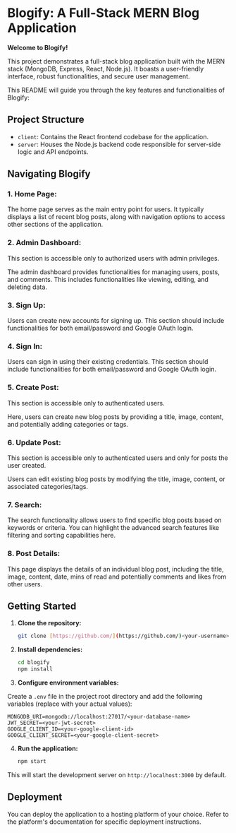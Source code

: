 # Blogify: A Full-Stack MERN Blog Application

**Welcome to Blogify!**



This project demonstrates a full-stack blog application built with the MERN stack (MongoDB, Express, React, Node.js). It boasts a user-friendly interface, robust functionalities, and secure user management. 



This README will guide you through the key features and functionalities of Blogify:

## Project Structure

* `client`: Contains the React frontend codebase for the application.
* `server`: Houses the Node.js backend code responsible for server-side logic and API endpoints.


## Navigating Blogify

### 1. **Home Page:**



The home page serves as the main entry point for users. It typically displays a list of recent blog posts, along with navigation options to access other sections of the application.

### 2. **Admin Dashboard:**


This section is accessible only to authorized users with admin privileges.

The admin dashboard provides functionalities for managing users, posts, and comments. This includes functionalities like viewing, editing, and deleting data.

### 3. **Sign Up:**


Users can create new accounts for signing up. This section should include functionalities for both email/password and Google OAuth login.

### 4. **Sign In:**



Users can sign in using their existing credentials. This section should include functionalities for both email/password and Google OAuth login.

### 5. **Create Post:**



This section is accessible only to authenticated users.

Here, users can create new blog posts by providing a title, image, content, and potentially adding categories or tags.

### 6. **Update Post:**



This section is accessible only to authenticated users and only for posts the user created.

Users can edit existing blog posts by modifying the title, image, content, or associated categories/tags.

### 7. **Search:**


The search functionality allows users to find specific blog posts based on keywords or criteria. You can highlight the advanced search features like filtering and sorting capabilities here.

### 8. **Post Details:**



This page displays the details of an individual blog post, including the title, image, content, date, mins of read and potentially comments and likes from other users.


## Getting Started

1. **Clone the repository:**

   ```bash
   git clone [https://github.com/](https://github.com/)<your-username>/blogify.git


2. **Install dependencies:**

   ```bash
   cd blogify
   npm install

3. **Configure environment variables:**

Create a `.env` file in the project root directory and add the following variables (replace with your actual values):

  
    MONGODB_URI=mongodb://localhost:27017/<your-database-name>
    JWT_SECRET=<your-jwt-secret>
    GOOGLE_CLIENT_ID=<your-google-client-id>
    GOOGLE_CLIENT_SECRET=<your-google-client-secret>

4. **Run the application:**

    ```bash
    npm start

This will start the development server on `http://localhost:3000` by default.


## Deployment


You can deploy the application to a hosting platform of your choice. Refer to the platform's documentation for specific deployment instructions.
